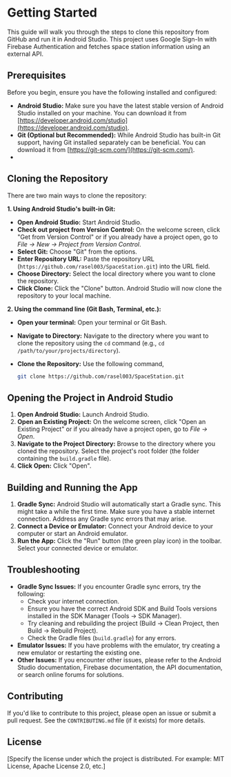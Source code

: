 # Getting Started

This guide will walk you through the steps to clone this repository from GitHub and run it in Android Studio. This project uses Google Sign-In with Firebase Authentication and fetches space station information using an external API.

## Prerequisites

Before you begin, ensure you have the following installed and configured:

* **Android Studio:**  Make sure you have the latest stable version of Android Studio installed on your machine. You can download it from [https://developer.android.com/studio](https://developer.android.com/studio).
* **Git (Optional but Recommended):** While Android Studio has built-in Git support, having Git installed separately can be beneficial. You can download it from [https://git-scm.com/](https://git-scm.com/).
* 
## Cloning the Repository

There are two main ways to clone the repository:

**1. Using Android Studio's built-in Git:**

   * **Open Android Studio:** Start Android Studio.
   * **Check out project from Version Control:**  On the welcome screen, click "Get from Version Control" or if you already have a project open, go to *File -> New -> Project from Version Control*.
   * **Select Git:** Choose "Git" from the options.
   * **Enter Repository URL:** Paste the repository URL (`https://github.com/rasel003/SpaceStation.git`) into the URL field.
   * **Choose Directory:** Select the local directory where you want to clone the repository.
   * **Click Clone:** Click the "Clone" button.  Android Studio will now clone the repository to your local machine.

**2. Using the command line (Git Bash, Terminal, etc.):**

   * **Open your terminal:** Open your terminal or Git Bash.
   * **Navigate to Directory:** Navigate to the directory where you want to clone the repository using the `cd` command (e.g., `cd /path/to/your/projects/directory`).
   * **Clone the Repository:** Use the following command,

     ```bash
     git clone https://github.com/rasel003/SpaceStation.git
     ```

## Opening the Project in Android Studio

1. **Open Android Studio:** Launch Android Studio.
2. **Open an Existing Project:** On the welcome screen, click "Open an Existing Project" or if you already have a project open, go to *File -> Open*.
3. **Navigate to the Project Directory:** Browse to the directory where you cloned the repository. Select the project's root folder (the folder containing the `build.gradle` file).
4. **Click Open:** Click "Open".

## Building and Running the App

1. **Gradle Sync:** Android Studio will automatically start a Gradle sync.  This might take a while the first time. Make sure you have a stable internet connection.  Address any Gradle sync errors that may arise.
2. **Connect a Device or Emulator:** Connect your Android device to your computer or start an Android emulator.
3. **Run the App:** Click the "Run" button (the green play icon) in the toolbar.  Select your connected device or emulator.

## Troubleshooting

* **Gradle Sync Issues:** If you encounter Gradle sync errors, try the following:
    * Check your internet connection.
    * Ensure you have the correct Android SDK and Build Tools versions installed in the SDK Manager (Tools -> SDK Manager).
    * Try cleaning and rebuilding the project (Build -> Clean Project, then Build -> Rebuild Project).
    * Check the Gradle files (`build.gradle`) for any errors.
* **Emulator Issues:** If you have problems with the emulator, try creating a new emulator or restarting the existing one.
* **Other Issues:** If you encounter other issues, please refer to the Android Studio documentation, Firebase documentation, the API documentation, or search online forums for solutions.

## Contributing

If you'd like to contribute to this project, please open an issue or submit a pull request.  See the `CONTRIBUTING.md` file (if it exists) for more details.

## License

[Specify the license under which the project is distributed.  For example: MIT License, Apache License 2.0, etc.]
